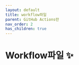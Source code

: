 ```yaml
---
layout: default
title: workflow파일
parent: GitHub Actions란
nav_order: 2
has_children: true
---
```


# Workflow파일 ✨
